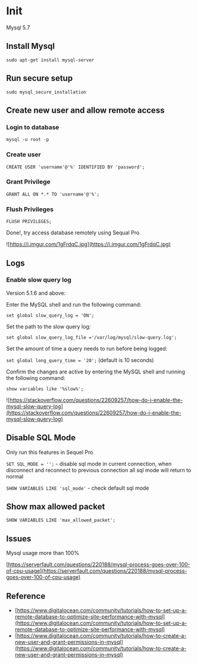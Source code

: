 # Init

Mysql 5.7

## Install Mysql

`sudo apt-get install mysql-server`

## Run secure setup

`sudo mysql_secure_installation`

## Create new user and allow remote access

### Login to database

`mysql -u root -p`

### Create user

`CREATE USER 'username'@'%' IDENTIFIED BY 'password';`

### Grant Privilege

`GRANT ALL ON *.* TO 'username'@'%';`

### Flush Privileges

`FLUSH PRIVILEGES;`

Done!, try access database remotely using Sequal Pro

![https://i.imgur.com/1gFrdqC.jpg](https://i.imgur.com/1gFrdqC.jpg)

## Logs

### Enable slow query log

Version 5.1.6 and above:

Enter the MySQL shell and run the following command:

`set global slow_query_log = 'ON';`

Set the path to the slow query log:

`set global slow_query_log_file ='/var/log/mysql/slow-query.log';`

Set the amount of time a query needs to run before being logged:

`set global long_query_time = '20';` (default is 10 seconds)

Confirm the changes are active by entering the MySQL shell and running the following command:

`show variables like '%slow%';`

![https://stackoverflow.com/questions/22609257/how-do-i-enable-the-mysql-slow-query-log](https://stackoverflow.com/questions/22609257/how-do-i-enable-the-mysql-slow-query-log)

## Disable SQL Mode

Only run this features in Sequel Pro

`SET SQL_MODE = '';` - disable sql mode in current connection, when disconnect and reconnect to previous connection all sql mode will return to normal

`SHOW VARIABLES LIKE 'sql_mode'` - check default sql mode

## Show max allowed packet

`SHOW VARIABLES LIKE 'max_allowed_packet';`

## Issues

Mysql usage more than 100%

[https://serverfault.com/questions/220188/mysql-process-goes-over-100-of-cpu-usage](https://serverfault.com/questions/220188/mysql-process-goes-over-100-of-cpu-usage)

## Reference

* [https://www.digitalocean.com/community/tutorials/how-to-set-up-a-remote-database-to-optimize-site-performance-with-mysql](https://www.digitalocean.com/community/tutorials/how-to-set-up-a-remote-database-to-optimize-site-performance-with-mysql)
* [https://www.digitalocean.com/community/tutorials/how-to-create-a-new-user-and-grant-permissions-in-mysql](https://www.digitalocean.com/community/tutorials/how-to-create-a-new-user-and-grant-permissions-in-mysql)